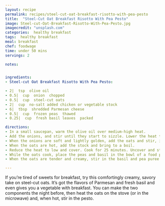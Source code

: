 ```yaml
---
layout: recipe
permalink: recipes/steel-cut-oat-breakfast-risotto-with-pea-pesto
title:  "Steel-Cut Oat Breakfast Risotto With Pea Pesto"
image: Steel-cut-Oat-Breakfast-Risotto-With-Pea-Pesto.jpg
imagecredit: "unsplash.com"
categories:  healthy breakfast
tags:  healthy breakfast
meal: breakfast
chef: foodwage
time: under 50 mins
servings: 2

notes:


ingredients:
- Steel-cut Oat Breakfast Risotto With Pea Pesto:

- 2|  tsp  olive oil
- 0.5|  cup  onion  chopped
- 0.5|  cup  steel-cut oats
- 2|  cup  no-salt added chicken or vegetable stock
- 6|  tbsp  shredded Parmesan cheese
- 0.5|  cup  frozen peas  thawed
- 0.25|  cup  fresh basil leaves  packed

directions:
- In a small saucepan, warm the olive oil over medium-high heat.
- Add the onions, and stir until they start to sizzle. Lower the heat to medium-low and stir occasionally for about 10 minutes.
- When the onions are soft and lightly golden, add the oats and stir, increasing the heat to high.
- When the oats are hot, add the stock and bring to a boil.
- Reduce the heat to low and cover. Cook for 25 minutes. Uncover and stir vigorously, then stir in the Parmesan cheese. Remove from heat and let stand. It will continue to thicken.
- While the oats cook, place the peas and basil in the bowl of a food processor. Puree the mixture, scraping down and repeating until a chunky puree is produced.
- When the oats are tender and creamy, stir in the basil and pea puree and serve hot.

---
```


If you’re tired of sweets for breakfast, try this comfortingly creamy, savory take on steel-cut oats. It’s got the flavors of Parmesan and fresh basil and even gives you a vegetable with breakfast. You can make the two components the night before, then heat the oats on the stove (or in the microwave) and, when hot, stir in the pesto.